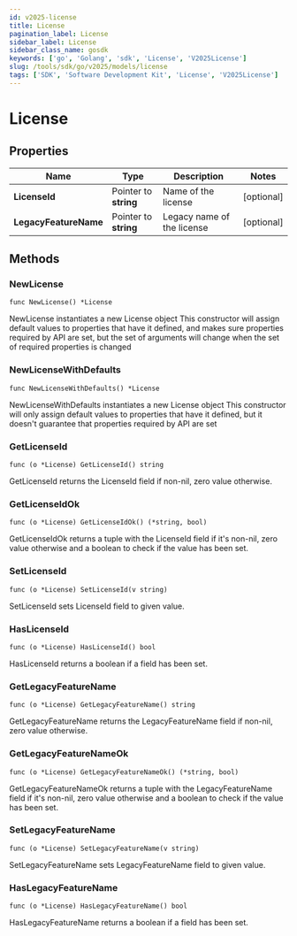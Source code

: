 ```yaml
---
id: v2025-license
title: License
pagination_label: License
sidebar_label: License
sidebar_class_name: gosdk
keywords: ['go', 'Golang', 'sdk', 'License', 'V2025License']
slug: /tools/sdk/go/v2025/models/license
tags: ['SDK', 'Software Development Kit', 'License', 'V2025License']
---
```


# License

## Properties

| Name | Type | Description | Notes |
| --- | --- | --- | --- |
| **LicenseId** | Pointer to **string** | Name of the license | [optional] |
| **LegacyFeatureName** | Pointer to **string** | Legacy name of the license | [optional] |

## Methods

### NewLicense

`func NewLicense() *License`

NewLicense instantiates a new License object This constructor will assign default values to properties that have it defined, and makes sure properties required by API are set, but the set of arguments will change when the set of required properties is changed

### NewLicenseWithDefaults

`func NewLicenseWithDefaults() *License`

NewLicenseWithDefaults instantiates a new License object This constructor will only assign default values to properties that have it defined, but it doesn't guarantee that properties required by API are set

### GetLicenseId

`func (o *License) GetLicenseId() string`

GetLicenseId returns the LicenseId field if non-nil, zero value otherwise.

### GetLicenseIdOk

`func (o *License) GetLicenseIdOk() (*string, bool)`

GetLicenseIdOk returns a tuple with the LicenseId field if it's non-nil, zero value otherwise and a boolean to check if the value has been set.

### SetLicenseId

`func (o *License) SetLicenseId(v string)`

SetLicenseId sets LicenseId field to given value.

### HasLicenseId

`func (o *License) HasLicenseId() bool`

HasLicenseId returns a boolean if a field has been set.

### GetLegacyFeatureName

`func (o *License) GetLegacyFeatureName() string`

GetLegacyFeatureName returns the LegacyFeatureName field if non-nil, zero value otherwise.

### GetLegacyFeatureNameOk

`func (o *License) GetLegacyFeatureNameOk() (*string, bool)`

GetLegacyFeatureNameOk returns a tuple with the LegacyFeatureName field if it's non-nil, zero value otherwise and a boolean to check if the value has been set.

### SetLegacyFeatureName

`func (o *License) SetLegacyFeatureName(v string)`

SetLegacyFeatureName sets LegacyFeatureName field to given value.

### HasLegacyFeatureName

`func (o *License) HasLegacyFeatureName() bool`

HasLegacyFeatureName returns a boolean if a field has been set.
